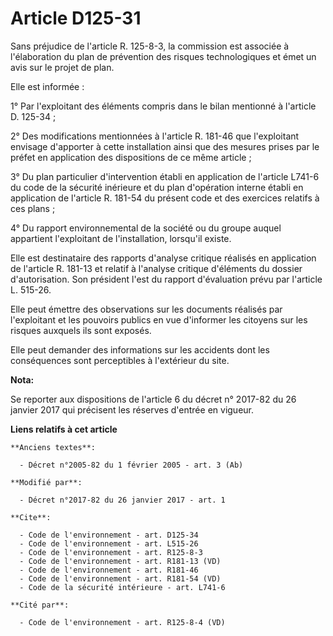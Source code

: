 # Article D125-31

Sans préjudice de l'article R. 125-8-3, la commission est associée à l'élaboration du plan de prévention des risques
technologiques et émet un avis sur le projet de plan. 

Elle est informée : 

1° Par l'exploitant des éléments compris dans le bilan mentionné à l'article D. 125-34 ; 

2° Des modifications mentionnées à l'article R. 181-46 que l'exploitant envisage d'apporter à cette installation ainsi que
des mesures prises par le préfet en application des dispositions de ce même article ; 

3° Du plan particulier d'intervention établi en application de l'article L741-6 du code de la sécurité inérieure et du plan
d'opération interne établi en application de l'article R. 181-54 du présent code et des exercices relatifs à ces plans ; 

4° Du rapport environnemental de la société ou du groupe auquel appartient l'exploitant de l'installation, lorsqu'il existe. 

Elle est destinataire des rapports d'analyse critique réalisés en application de l'article R. 181-13 et relatif à l'analyse
critique d'éléments du dossier d'autorisation. Son président l'est du rapport d'évaluation prévu par l'article L. 515-26. 

Elle peut émettre des observations sur les documents réalisés par l'exploitant et les pouvoirs publics en vue d'informer les
citoyens sur les risques auxquels ils sont exposés. 

Elle peut demander des informations sur les accidents dont les conséquences sont perceptibles à l'extérieur du site.

**Nota:**

Se reporter aux dispositions de l'article 6 du décret n° 2017-82 du 26 janvier 2017 qui précisent les réserves d'entrée en
vigueur.

**Liens relatifs à cet article**

	**Anciens textes**:

	  - Décret n°2005-82 du 1 février 2005 - art. 3 (Ab)

	**Modifié par**:

	  - Décret n°2017-82 du 26 janvier 2017 - art. 1

	**Cite**:

	  - Code de l'environnement - art. D125-34
	  - Code de l'environnement - art. L515-26
	  - Code de l'environnement - art. R125-8-3
	  - Code de l'environnement - art. R181-13 (VD)
	  - Code de l'environnement - art. R181-46
	  - Code de l'environnement - art. R181-54 (VD)
	  - Code de la sécurité intérieure - art. L741-6

	**Cité par**:

	  - Code de l'environnement - art. R125-8-4 (VD)
